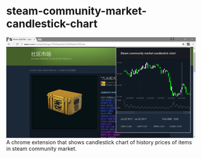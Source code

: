 # steam-community-market-candlestick-chart
![screenshot](/screenshot.png?raw=true)
A chrome extension that shows candlestick chart of history prices of items in steam community market.
